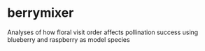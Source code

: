 # berrymixer
Analyses of how floral visit order affects pollination success using blueberry and raspberry as model species

